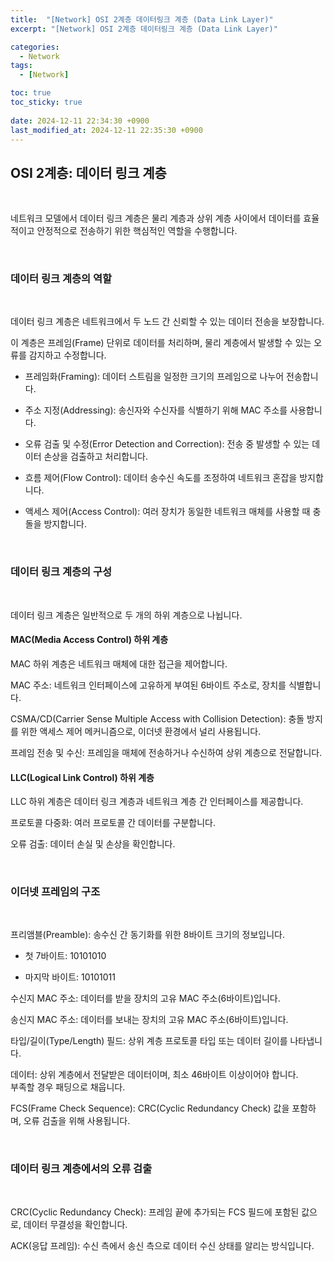 ```yaml
---
title:  "[Network] OSI 2계층 데이터링크 계층 (Data Link Layer)"
excerpt: "[Network] OSI 2계층 데이터링크 계층 (Data Link Layer)"

categories:
  - Network
tags:
  - [Network]

toc: true
toc_sticky: true
 
date: 2024-12-11 22:34:30 +0900
last_modified_at: 2024-12-11 22:35:30 +0900
---
```


## OSI 2계층: 데이터 링크 계층

<br>

네트워크 모델에서 데이터 링크 계층은 물리 계층과 상위 계층 사이에서 데이터를 효율적이고 안정적으로 전송하기 위한 핵심적인 역할을 수행합니다.

<br>

### 데이터 링크 계층의 역할

<br>

데이터 링크 계층은 네트워크에서 두 노드 간 신뢰할 수 있는 데이터 전송을 보장합니다.

이 계층은 프레임(Frame) 단위로 데이터를 처리하며, 물리 계층에서 발생할 수 있는 오류를 감지하고 수정합니다.

- 프레임화(Framing): 데이터 스트림을 일정한 크기의 프레임으로 나누어 전송합니다.

- 주소 지정(Addressing): 송신자와 수신자를 식별하기 위해 MAC 주소를 사용합니다.

- 오류 검출 및 수정(Error Detection and Correction): 전송 중 발생할 수 있는 데이터 손상을 검출하고 처리합니다.

- 흐름 제어(Flow Control): 데이터 송수신 속도를 조정하여 네트워크 혼잡을 방지합니다.

- 액세스 제어(Access Control): 여러 장치가 동일한 네트워크 매체를 사용할 때 충돌을 방지합니다.

<br>

### 데이터 링크 계층의 구성

<br>

데이터 링크 계층은 일반적으로 두 개의 하위 계층으로 나뉩니다.

#### MAC(Media Access Control) 하위 계층

MAC 하위 계층은 네트워크 매체에 대한 접근을 제어합니다.

MAC 주소: 네트워크 인터페이스에 고유하게 부여된 6바이트 주소로, 장치를 식별합니다.

CSMA/CD(Carrier Sense Multiple Access with Collision Detection): 충돌 방지를 위한 액세스 제어 메커니즘으로, 이더넷 환경에서 널리 사용됩니다.

프레임 전송 및 수신: 프레임을 매체에 전송하거나 수신하여 상위 계층으로 전달합니다.

#### LLC(Logical Link Control) 하위 계층

LLC 하위 계층은 데이터 링크 계층과 네트워크 계층 간 인터페이스를 제공합니다.

프로토콜 다중화: 여러 프로토콜 간 데이터를 구분합니다.

오류 검출: 데이터 손실 및 손상을 확인합니다.

<br>

### 이더넷 프레임의 구조

<br>


프리앰블(Preamble): 송수신 간 동기화를 위한 8바이트 크기의 정보입니다.

- 첫 7바이트: 10101010

- 마지막 바이트: 10101011

수신지 MAC 주소: 데이터를 받을 장치의 고유 MAC 주소(6바이트)입니다.

송신지 MAC 주소: 데이터를 보내는 장치의 고유 MAC 주소(6바이트)입니다.

타입/길이(Type/Length) 필드: 상위 계층 프로토콜 타입 또는 데이터 길이를 나타냅니다.

데이터: 상위 계층에서 전달받은 데이터이며, 최소 46바이트 이상이어야 합니다.  
부족할 경우 패딩으로 채웁니다.

FCS(Frame Check Sequence): CRC(Cyclic Redundancy Check) 값을 포함하며, 오류 검출을 위해 사용됩니다.

<br>

### 데이터 링크 계층에서의 오류 검출

<br>

CRC(Cyclic Redundancy Check): 프레임 끝에 추가되는 FCS 필드에 포함된 값으로, 데이터 무결성을 확인합니다.

ACK(응답 프레임): 수신 측에서 송신 측으로 데이터 수신 상태를 알리는 방식입니다.